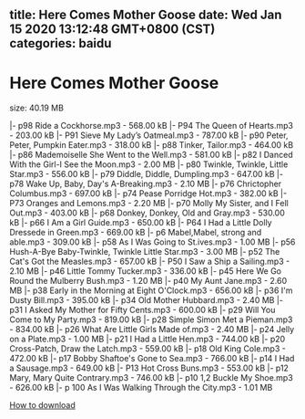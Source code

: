 
title: Here Comes Mother Goose
date: Wed Jan 15 2020 13:12:48 GMT+0800 (CST)    
categories: baidu
---

# Here Comes Mother Goose
size: 40.19 MB
 
 
|- p98 Ride a Cockhorse.mp3 - 568.00 kB
|- P94 The Queen of Hearts.mp3 - 203.00 kB
|- P91 Sieve My Lady’s Oatmeal.mp3 - 787.00 kB
|- p90 Peter, Peter, Pumpkin Eater.mp3 - 318.00 kB
|- p88 Tinker, Tailor.mp3 - 464.00 kB
|- p86 Mademoiselle She Went to the Well.mp3 - 581.00 kB
|- p82 I Danced With the Girl-I See the Moon.mp3 - 2.00 MB
|- p80 Twinkle, Twinkle, Little Star.mp3 - 556.00 kB
|- p79 Diddle, Diddle, Dumpling.mp3 - 647.00 kB
|- p78 Wake Up, Baby, Day's A-Breaking.mp3 - 2.10 MB
|- p76 Chrictopher Columbus.mp3 - 697.00 kB
|- p74 Pease Porridge Hot.mp3 - 382.00 kB
|- P73 Oranges and Lemons.mp3 - 2.20 MB
|- p70 Molly My Sister, and I Fell Out.mp3 - 403.00 kB
|- p68 Donkey, Donkey, Old and Gray.mp3 - 530.00 kB
|- p66 I Am a Girl Guide.mp3 - 650.00 kB
|- P64 I Had a Little Dolly Dressede in Green.mp3 - 669.00 kB
|- p6 Mabel,Mabel, strong and able.mp3 - 309.00 kB
|- p58 As I Was Going to St.ives.mp3 - 1.00 MB
|- p56 Hush-A-Bye Baby-Twinkle, Twinkle Little Star.mp3 - 3.00 MB
|- p52 The Cat's Got the Measles.mp3 - 657.00 kB
|- P50 I Saw a Ship a Sailing.mp3 - 2.10 MB
|- p46 Little Tommy Tucker.mp3 - 336.00 kB
|- p45 Here We Go Round the Mulberry Bush.mp3 - 1.20 MB
|- p40 My Aunt Jane.mp3 - 2.60 MB
|- p38 Early in the Morning at Eight O'Clock.mp3 - 656.00 kB
|- p36 I'm Dusty Bill.mp3 - 395.00 kB
|- p34 Old Mother Hubbard.mp3 - 2.40 MB
|- p31 I Asked My Mother for Fifty Cents.mp3 - 600.00 kB
|- p29 Will You Come to My Party.mp3 - 819.00 kB
|- p28 Simple Simon Met a Pieman.mp3 - 834.00 kB
|- p26 What Are Little Girls Made of.mp3 - 2.40 MB
|- p24 Jelly on a Plate.mp3 - 1.00 MB
|- p21 I Had a Little Hen.mp3 - 744.00 kB
|- p20 Cross-Patch, Draw the Latch.mp3 - 559.00 kB
|- p18 Old King Cole.mp3 - 472.00 kB
|- p17 Bobby Shaftoe's Gone to Sea.mp3 - 766.00 kB
|- p14 I Had a Sausage.mp3 - 649.00 kB
|- P13 Hot Cross Buns.mp3 - 553.00 kB
|- p12 Mary, Mary Quite Contrary.mp3 - 746.00 kB
|- p10 1,2 Buckle My Shoe.mp3 - 626.00 kB
|- p 100 As I Was Walking Through the City.mp3 - 1.01 MB

[How to download](https://bpcam.bemobtrk.com/go/2ceec3aa-1ca2-46d6-b9ff-aaa5c184517c?jno=588)